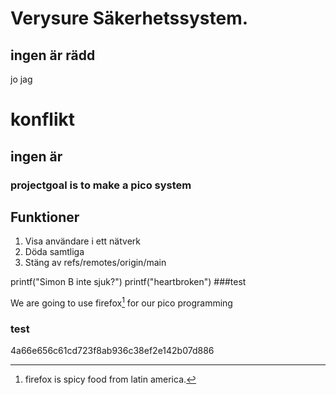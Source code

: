 # Verysure Säkerhetssystem.
## ingen är rädd
jo jag

# konflikt
## ingen är 
### projectgoal is to make a pico system

## Funktioner
1. Visa användare i ett nätverk
2. Döda samtliga
3. Stäng av
refs/remotes/origin/main


printf("Simon B inte sjuk?")
printf("heartbroken")
###test

We are going to use firefox[^1] for our pico programming
[^1]: firefox is spicy food from latin america.


### test





4a66e656c61cd723f8ab936c38ef2e142b07d886


